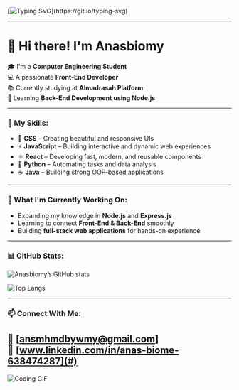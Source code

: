 <!-- Animated Typing Banner -->
[![Typing SVG](https://readme-typing-svg.demolab.com?font=Fira+Code&pause=1000&color=F75C7E&center=true&vCenter=true&width=435&lines=Hi!+I'm+Anasbiomy;Front-End+Developer;Learning+Back-End+with+Node.js;Welcome+to+my+GitHub+Profile!)](https://git.io/typing-svg)

---

# 👋 Hi there! I'm **Anasbiomy**

🎓 I'm a **Computer Engineering Student**  
💻 A passionate **Front-End Developer**  
📚 Currently studying at **Almadrasah Platform**  
🌱 Learning **Back-End Development using Node.js**

---

### 🧠 My Skills:
- 🎨 **CSS** – Creating beautiful and responsive UIs  
- ⚡ **JavaScript** – Building interactive and dynamic web experiences  
- ⚛️ **React** – Developing fast, modern, and reusable components  
- 🐍 **Python** – Automating tasks and data analysis  
- ☕ **Java** – Building strong OOP-based applications  

---

### 🚀 What I'm Currently Working On:
- Expanding my knowledge in **Node.js** and **Express.js**  
- Learning to connect **Front-End & Back-End** smoothly  
- Building **full-stack web applications** for hands-on experience  

---

### 📊 GitHub Stats:
![Anasbiomy’s GitHub stats](https://github-readme-stats.vercel.app/api?username=Anasbiomy&show_icons=true&theme=radical)

![Top Langs](https://github-readme-stats.vercel.app/api/top-langs/?username=Anasbiomy&layout=compact&theme=radical)

---

### 📫 Connect With Me:
📧 **[ansmhmdbywmy@gmail.com]**  
💼 [www.linkedin.com/in/anas-biome-638474287](#)  
---


![Coding GIF](https://media.giphy.com/media/qgQUggAC3Pfv687qPC/giphy.gif)
